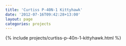 ```yaml
---
title: 'Curtiss P-40N-1 Kittyhawk'
date: '2012-07-16T09:42:28+13:00'
layout: page
categories: projects
---
```


{% include projects/curtiss-p-40n-1-kittyhawk.html %}
